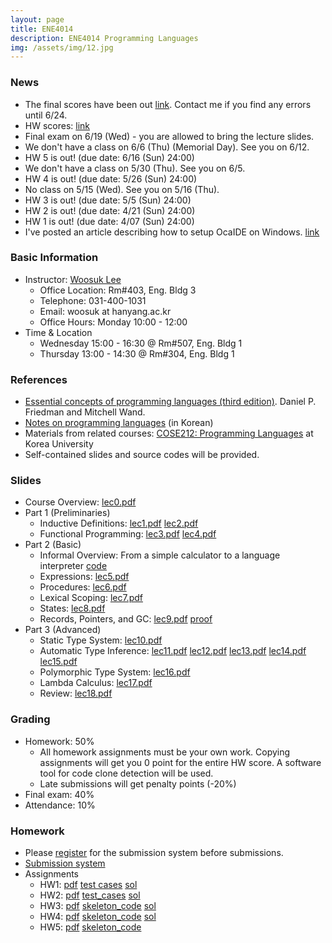 ```yaml
---
layout: page
title: ENE4014
description: ENE4014 Programming Languages
img: /assets/img/12.jpg
---
```


### News
* The final scores have been out [link](https://docs.google.com/spreadsheets/d/1BHjIanxufdR9YiF6rAas1D4blqxHJ_akx3Estp61U-o/edit?usp=sharing). Contact me if you find any errors until 6/24. 
* HW scores: [link](https://docs.google.com/spreadsheets/d/1BHjIanxufdR9YiF6rAas1D4blqxHJ_akx3Estp61U-o/edit?usp=sharing) 
* Final exam on 6/19 (Wed) - you are allowed to bring the lecture slides.
* We don't have a class on 6/6 (Thu) (Memorial Day). See you on 6/12.  
* HW 5 is out! (due date: 6/16 (Sun) 24:00)
* We don't have a class on 5/30 (Thu). See you on 6/5.  
* HW 4 is out! (due date: 5/26 (Sun) 24:00)
* No class on 5/15 (Wed). See you on 5/16 (Thu).  
* HW 3 is out! (due date: 5/5 (Sun) 24:00)
* HW 2 is out! (due date: 4/21 (Sun) 24:00)
* HW 1 is out! (due date: 4/07 (Sun) 24:00)
* I've posted an article describing how to setup OcaIDE on Windows. [link](https://docs.google.com/document/d/1_DfzuYeNPzwKPklNnwzg_Aq-_MDIXSxY-e-6OYadWyc/edit?usp=sharing)

### Basic Information
* Instructor: [Woosuk Lee](http://psl.hanynag.ac.kr)
  * Office Location: Rm#403, Eng. Bldg 3 
  * Telephone: 031-400-1031 
  * Email: woosuk at hanyang.ac.kr 
  * Office Hours: Monday 10:00 - 12:00 
* Time & Location
  * Wednesday 15:00 - 16:30 @ Rm#507, Eng. Bldg 1
  * Thursday 13:00 - 14:30 @ Rm#304, Eng. Bldg 1

### References
* [Essential concepts of programming languages (third edition)](http://www.amazon.com/gp/product/0262062798?ie=UTF8&tag=ucmbread-20&linkCode=as2&camp=1789&creative=9325&creativeASIN=0262062798). Daniel P. Friedman and Mitchell Wand.
* [Notes on programming languages](http://prl.korea.ac.kr/~pronto/home/courses/cose212/2018/pl-book-draft.pdf) (in Korean)
* Materials from related courses: [COSE212: Programming Languages](http://prl.korea.ac.kr/~pronto/home/courses/cose212/2018/) at Korea University
* Self-contained slides and source codes will be provided.

### Slides
* Course Overview: [lec0.pdf](http://psl.hanyang.ac.kr/~wslee/courses/ene4014/lec0.pdf)
* Part 1 (Preliminaries)
  * Inductive Definitions: [lec1.pdf](http://psl.hanyang.ac.kr/~wslee/courses/ene4014/lec1.pdf)  [lec2.pdf](http://psl.hanyang.ac.kr/~wslee/courses/ene4014/lec2.pdf)
  * Functional Programming: [lec3.pdf](http://psl.hanyang.ac.kr/~wslee/courses/ene4014/lec3.pdf)  [lec4.pdf](http://psl.hanyang.ac.kr/~wslee/courses/ene4014/lec4.pdf)
* Part 2 (Basic)
  * Informal Overview: From a simple calculator to a language interpreter [code](http://psl.hanyang.ac.kr/~wslee/courses/ene4014/mini_interpreter.zip)
  * Expressions: [lec5.pdf](http://psl.hanyang.ac.kr/~wslee/courses/ene4014/lec5.pdf)
  * Procedures: [lec6.pdf](http://psl.hanyang.ac.kr/~wslee/courses/ene4014/lec6.pdf)
  * Lexical Scoping: [lec7.pdf](http://psl.hanyang.ac.kr/~wslee/courses/ene4014/lec7.pdf)
  * States: [lec8.pdf](http://psl.hanyang.ac.kr/~wslee/courses/ene4014/lec8.pdf)
  * Records, Pointers, and GC: [lec9.pdf](http://psl.hanyang.ac.kr/~wslee/courses/ene4014/lec9.pdf) [proof](http://psl.hanyang.ac.kr/~wslee/courses/ene4014/proof_gc.pdf)
* Part 3 (Advanced)
  * Static Type System: [lec10.pdf](http://psl.hanyang.ac.kr/~wslee/courses/ene4014/lec10.pdf)
  * Automatic Type Inference: [lec11.pdf](http://psl.hanyang.ac.kr/~wslee/courses/ene4014/lec11.pdf) [lec12.pdf](http://psl.hanyang.ac.kr/~wslee/courses/ene4014/lec12.pdf) [lec13.pdf](http://psl.hanyang.ac.kr/~wslee/courses/ene4014/lec13.pdf) [lec14.pdf](http://psl.hanyang.ac.kr/~wslee/courses/ene4014/lec14.pdf) [lec15.pdf](http://psl.hanyang.ac.kr/~wslee/courses/ene4014/lec15.pdf) 
  * Polymorphic Type System: [lec16.pdf](http://psl.hanyang.ac.kr/~wslee/courses/ene4014/lec16.pdf)
  * Lambda Calculus: [lec17.pdf](http://psl.hanyang.ac.kr/~wslee/courses/ene4014/lec17.pdf)
  * Review: [lec18.pdf](http://psl.hanyang.ac.kr/~wslee/courses/ene4014/lec18.pdf)

### Grading
* Homework: 50%
  * All homework assignments must be your own work. Copying assignments will get you 0 point for the entire HW score. A software tool for code clone detection will be used. 
  * Late submissions will get penalty points (-20%)
* Final exam: 40% 
* Attendance: 10% 


### Homework
* Please [register](http://psl.hanyang.ac.kr/ene4014/index.pl?action=regin) for the submission system before submissions.
* [Submission system](http://psl.hanyang.ac.kr/ene4014/)
* Assignments 
  * HW1: [pdf](http://psl.hanyang.ac.kr/~wslee/courses/ene4014/hw1.pdf) [test cases](http://psl.hanyang.ac.kr/~wslee/courses/ene4014/hw1test.zip) [sol](http://psl.hanyang.ac.kr/~wslee/courses/ene4014/hw1sol.ml)
  * HW2: [pdf](http://psl.hanyang.ac.kr/~wslee/courses/ene4014/hw2.pdf) [test_cases](http://psl.hanyang.ac.kr/~wslee/courses/ene4014/hw2test.zip) [sol](http://psl.hanyang.ac.kr/~wslee/courses/ene4014/hw2sol.ml)
  * HW3: [pdf](http://psl.hanyang.ac.kr/~wslee/courses/ene4014/hw3.pdf) [skeleton_code](http://psl.hanyang.ac.kr/~wslee/courses/ene4014/miniML_skel.zip) [sol](http://psl.hanyang.ac.kr/~wslee/courses/ene4014/m_sol.ml)
  * HW4: [pdf](http://psl.hanyang.ac.kr/~wslee/courses/ene4014/hw4.pdf) [skeleton_code](http://psl.hanyang.ac.kr/~wslee/courses/ene4014/miniC_skel.zip) [sol](http://psl.hanyang.ac.kr/~wslee/courses/ene4014/c_sol.ml)
  * HW5: [pdf](http://psl.hanyang.ac.kr/~wslee/courses/ene4014/hw5.pdf) [skeleton_code](http://psl.hanyang.ac.kr/~wslee/courses/ene4014/hw5_skel.zip)

